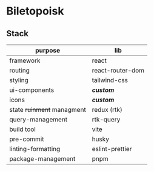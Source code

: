 # Biletopoisk

## Stack

| purpose                      | lib              |
|------------------------------|------------------|
| framework                    | react            |
| routing                      | react-router-dom |
| styling                      | tailwind-css     |
| ui-components                | _**custom**_     |
| icons                        | _**custom**_     |
| state ~~ruinment~~ managment | redux (rtk)      |
| query-management             | rtk-query        |
| build tool                   | vite             |
| pre-commit                   | husky            |
| linting-formatting           | eslint-prettier  |
| package-management           | pnpm             |




